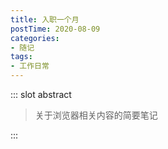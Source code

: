 ```yaml
---
title: 入职一个月
postTime: 2020-08-09
categories: 
- 随记
tags: 
- 工作日常
---
```


::: slot abstract

> 关于浏览器相关内容的简要笔记

:::



